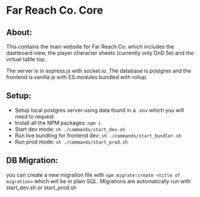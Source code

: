 # Far Reach Co. Core

## About:

This contains the main website for Far Reach Co. which includes the dashboard view, the player character sheets (currently only DnD 5e) and the virtual table top.

The server is in express.js with socket.io. The database is postgres and the frontend is vanilla js with ES modules bundled with rollup.

## Setup:

- Setup local postgres server using data found in a `.env` which you will need to request
- Install all the NPM packages: `npm i`
- Start dev mode: `sh ./commands/start_dev.sh`
- Run live bundling for frontend dev: `sh ./commands/start_bundler.sh`
- Run prod mode: `sh ./commands/start_prod.sh`

## DB Migration:

you can create a new migration file with `npm migrate:create <title of migration>` which will be in plain SQL.
Migrations are automatically run with start_dev.sh or start_prod.sh
